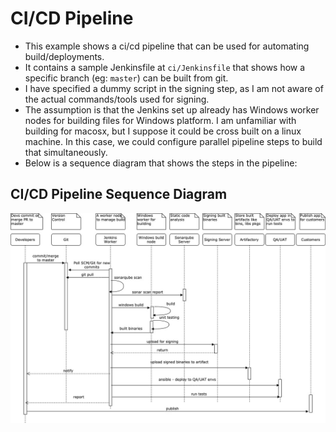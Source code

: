 # CI/CD Pipeline

* This example shows a ci/cd pipeline that can be used for automating build/deployments.
* It contains a sample Jenkinsfile at `ci/Jenkinsfile` that shows how a specific branch (eg: `master`) can be built from git.
* I have specified a dummy script in the signing step, as I am not aware of the actual commands/tools used for signing.
* The assumption is that the Jenkins set up already has Windows worker nodes for building files for Windows platform. I am unfamiliar with building for macosx, but I suppose it could be cross built on a linux machine. In this case, we could configure parallel pipeline steps to build that simultaneously.
* Below is a sequence diagram that shows the steps in the pipeline:

## CI/CD Pipeline Sequence Diagram

![CI CD Sequence Diagram](cicd-seq.jpg?raw=true "CI/CD Sequence Diagram")
